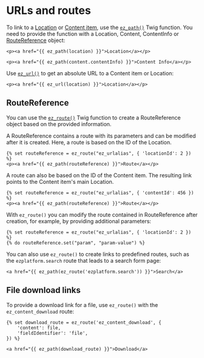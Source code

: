 # URLs and routes

To link to a [Location](../content_management.md#locations) or [Content item](../content_model.md#content-items), use the [`ez_path()`](twig_function_reference/url_twig_functions.md#ez_path) Twig function.
You need to provide the function with a Location, Content, ContentInfo or [RouteReference](#routereference) object:

``` html+twig
<p><a href="{{ ez_path(location) }}">Location</a></p>

<p><a href="{{ ez_path(content.contentInfo) }}">Content Info</a></p>
```

Use [`ez_url()`](twig_function_reference/url_twig_functions.md#ez_url) to get an absolute URL to a Content item or Location:

``` html+twig
<p><a href="{{ ez_url(location) }}">Location</a></p>
```

## RouteReference

You can use the [`ez_route()`](twig_function_reference/url_twig_functions.md#ez_route) Twig function
to create a RouteReference object based on the provided information.

A RouteReference contains a route with its parameters and can be modified after it is created.
Here, a route is based on the ID of the Location.

``` html+twig
{% set routeReference = ez_route("ez_urlalias", { 'locationId': 2 }) %}
<p><a href="{{ ez_path(routeReference) }}">Route</a></p>
```

A route can also be based on the ID of the Content item.
The resulting link points to the Content item's main Location.

``` html+twig
{% set routeReference = ez_route("ez_urlalias", { 'contentId': 456 }) %}
<p><a href="{{ ez_path(routeReference) }}">Route</a></p>
```

With `ez_route()` you can modify the route contained in RouteReference after creation, for example, by providing additional parameters:

``` html+twig
{% set routeReference = ez_route("ez_urlalias", { 'locationId': 2 }) %}
{% do routeReference.set("param", "param-value") %}
```

You can also use `ez_route()` to create links to predefined routes, such as the `ezplatform.search` route that leads to a search form page:

``` html+twig
<a href="{{ ez_path(ez_route('ezplatform.search')) }}">Search</a>
```

## File download links

To provide a download link for a file, use `ez_route()` with the `ez_content_download` route:

``` html+twig
{% set download_route = ez_route('ez_content_download', {
    'content': file,
    'fieldIdentifier': 'file',
}) %}

<a href="{{ ez_path(download_route) }}">Download</a>
```
